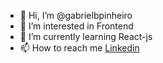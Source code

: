 - 👋 Hi, I’m @gabrielbpinheiro
- 👀 I’m interested in Frontend
- 🌱 I’m currently learning React-js
- 📫 How to reach me [Linkedin](https://www.linkedin.com/in/gabriel-b-6383a1150/)

<!---
gabrielbpinheiro/gabrielbpinheiro is a ✨ special ✨ repository because its `README.md` (this file) appears on your GitHub profile.
You can click the Preview link to take a look at your changes.
--->
